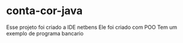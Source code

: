 # conta-cor-java
Esse projeto foi criado a IDE netbens
Ele foi criado com POO
Tem um exemplo de programa bancario 
